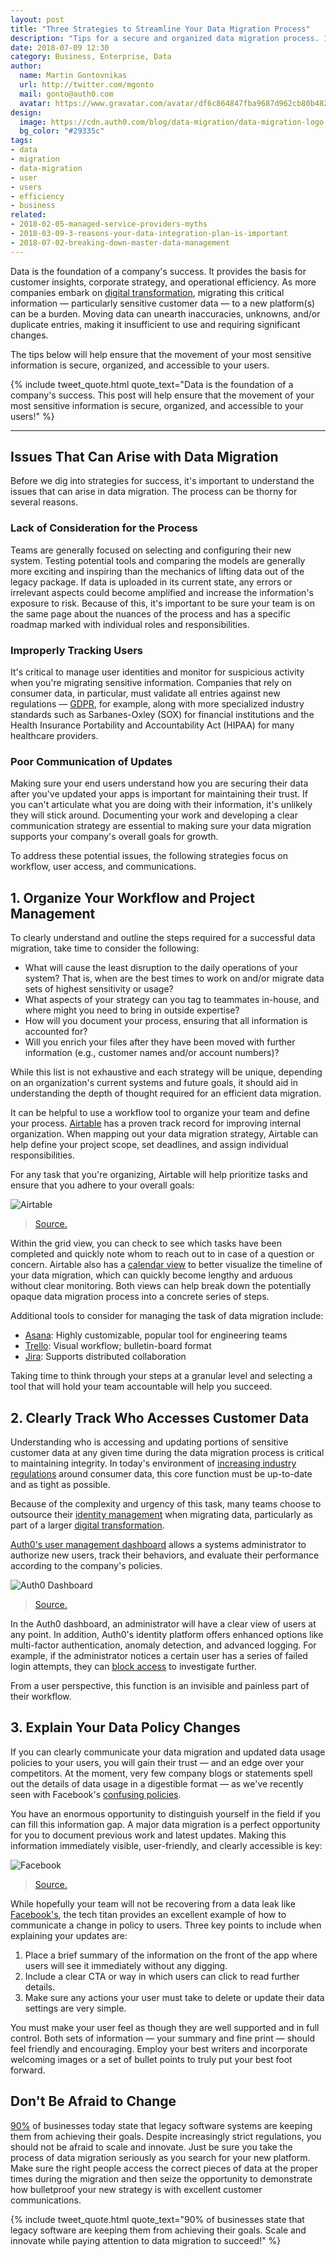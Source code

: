 ```yaml
---
layout: post
title: "Three Strategies to Streamline Your Data Migration Process"
description: "Tips for a secure and organized data migration process. 1. Workflow and project management tools 2. User identity and access management 3. Clear customer communication"
date: 2018-07-09 12:30
category: Business, Enterprise, Data
author:
  name: Martin Gontovnikas
  url: http://twitter.com/mgonto
  mail: gonto@auth0.com
  avatar: https://www.gravatar.com/avatar/df6c864847fba9687d962cb80b482764??s=60
design:
  image: https://cdn.auth0.com/blog/data-migration/data-migration-logo.png
  bg_color: "#29335c"
tags:
- data
- migration
- data-migration
- user
- users
- efficiency
- business
related:
- 2018-02-05-managed-service-providers-myths
- 2018-03-09-3-reasons-your-data-integration-plan-is-important
- 2018-07-02-breaking-down-master-data-management
---
```


Data is the foundation of a company's success. It provides the basis for customer insights, corporate strategy, and operational efficiency. As more companies embark on [digital transformation](https://auth0.com/app-modernization), migrating this critical information — particularly sensitive customer data — to a new platform(s) can be a burden. Moving data can unearth inaccuracies, unknowns, and/or duplicate entries, making it insufficient to use and requiring significant changes. 

The tips below will help ensure that the movement of your most sensitive information is secure, organized, and accessible to your users.

{% include tweet_quote.html quote_text="Data is the foundation of a company's success. This post will help ensure that the movement of your most sensitive information is secure, organized, and accessible to your users!" %}

---

## Issues That Can Arise with Data Migration
Before we dig into strategies for success, it's important to understand the issues that can arise in data migration. The process can be thorny for several reasons.

### Lack of Consideration for the Process
Teams are generally focused on selecting and configuring their new system. Testing potential tools and comparing the models are generally more exciting and inspiring than the mechanics of lifting data out of the legacy package. If data is uploaded in its current state, any errors or irrelevant aspects could become amplified and increase the information's exposure to risk. Because of this, it's important to be sure your team is on the same page about the nuances of the process and has a specific roadmap marked with individual roles and responsibilities.

### Improperly Tracking Users
It's critical to manage user identities and monitor for suspicious activity when you're migrating sensitive information. Companies that rely on consumer data, in particular, must validate all entries against new regulations — [GDPR](https://auth0.com/docs/compliance/gdpr/features-aiding-compliance/protect-user-data), for example, along with more specialized industry standards such as Sarbanes-Oxley (SOX) for financial institutions and the Health Insurance Portability and Accountability Act (HIPAA) for many healthcare providers.

### Poor Communication of Updates
Making sure your end users understand how you are securing their data after you've updated your apps is important for maintaining their trust. If you can't articulate what you are doing with their information, it's unlikely they will stick around. Documenting your work and developing a clear communication strategy are essential to making sure your data migration supports your company's overall goals for growth.

To address these potential issues, the following strategies focus on workflow, user access, and communications.

## 1. Organize Your Workflow and Project Management
To clearly understand and outline the steps required for a successful data migration, take time to consider the following:

- What will cause the least disruption to the daily operations of your system? That is, when are the best times to work on and/or migrate data sets of highest sensitivity or usage?
- What aspects of your strategy can you tag to teammates in-house, and where might you need to bring in outside expertise?
- How will you document your process, ensuring that all information is accounted for?
- Will you enrich your files after they have been moved with further information (e.g., customer names and/or account numbers)?

While this list is not exhaustive and each strategy will be unique, depending on an organization's current systems and future goals, it should aid in understanding the depth of thought required for an efficient data migration.

It can be helpful to use a workflow tool to organize your team and define your process. [Airtable](https://airtable.com/product) has a proven track record for improving internal organization. When mapping out your data migration strategy, Airtable can help define your project scope, set deadlines, and assign individual responsibilities.

For any task that you're organizing, Airtable will help prioritize tasks and ensure that you adhere to your overall goals:

![Airtable](https://cdn.auth0.com/blog/data-migration/1-airtable.jpg)

> [Source.](https://airtable.com/product)

Within the grid view, you can check to see which tasks have been completed and quickly note whom to reach out to in case of a question or concern. Airtable also has a [calendar view](https://airtable.com/product) to better visualize the timeline of your data migration, which can quickly become lengthy and arduous without clear monitoring. Both views can help break down the potentially opaque data migration process into a concrete series of steps.

Additional tools to consider for managing the task of data migration include:

- [Asana](https://asana.com/guide/examples/company/project-management): Highly customizable, popular tool for engineering teams
- [Trello](https://trello.com/): Visual workflow; bulletin-board format
- [Jira](https://www.atlassian.com/software/jira): Supports distributed collaboration

Taking time to think through your steps at a granular level and selecting a tool that will hold your team accountable will help you succeed.

## 2. Clearly Track Who Accesses Customer Data
Understanding who is accessing and updating portions of sensitive customer data at any given time during the data migration process is critical to maintaining integrity. In today's environment of [increasing industry regulations](https://auth0.com/gdpr) around consumer data, this core function must be up-to-date and as tight as possible. 

Because of the complexity and urgency of this task, many teams choose to outsource their [identity management](https://auth0.com/app-modernization) when migrating data, particularly as part of a larger [digital transformation](https://auth0.com/learn/identity-management-drives-digital-transformation/).

[Auth0's user management dashboard](https://auth0.com/b2e-identity-management-for-employees) allows a systems administrator to authorize new users, track their behaviors, and evaluate their performance according to the company's policies.

![Auth0 Dashboard](https://cdn.auth0.com/blog/data-migration/2-auth0-manage.png)

> [Source.](https://auth0.com/learn/cloud-identity-access-management/)

In the Auth0 dashboard, an administrator will have a clear view of users at any point. In addition, Auth0's identity platform offers enhanced options like multi-factor authentication, anomaly detection, and advanced logging. For example, if the administrator notices a certain user has a series of failed login attempts, they can [block access](https://auth0.com/docs/anomaly-detection) to investigate further. 

From a user perspective, this function is an invisible and painless part of their workflow. 

## 3. Explain Your Data Policy Changes
If you can clearly communicate your data migration and updated data usage policies to your users, you will gain their trust — and an edge over your competitors. At the moment, very few company blogs or statements spell out the details of data usage in a digestible format — as we've recently seen with Facebook's [confusing policies](https://www.wired.com/story/mark-zuckerberg-congress-day-one/). 

You have an enormous opportunity to distinguish yourself in the field if you can fill this information gap. A major data migration is a perfect opportunity for you to document previous work and latest updates. Making this information immediately visible, user-friendly, and clearly accessible is key:

![Facebook](https://cdn.auth0.com/blog/data-migration/3-zuck.png)

> [Source.](https://www.recode.net/2018/3/28/17171496/facebook-settings-redesign-cambridge-analytica)

While hopefully your team will not be recovering from a data leak like [Facebook's](https://auth0.com/blog/cambridge-analytica-and-facebook/), the tech titan provides an excellent example of how to communicate a change in policy to users. Three key points to include when explaining your updates are:

1. Place a brief summary of the information on the front of the app where users will see it immediately without any digging.
2. Include a clear CTA or way in which users can click to read further details.
3. Make sure any actions your user must take to delete or update their data settings are very simple.

You must make your user feel as though they are well supported and in full control. Both sets of information — your summary and fine print — should feel friendly and encouraging. Employ your best writers and incorporate welcoming images or a set of bullet points to truly put your best foot forward.

## Don't Be Afraid to Change
[90%](https://auth0.com/learn/how-auth0-uses-identity-industry-standards/) of businesses today state that legacy software systems are keeping them from achieving their goals. Despite increasingly strict regulations, you should not be afraid to scale and innovate. Just be sure you take the process of data migration seriously as you search for your new platform. Make sure the right people access the correct pieces of data at the proper times during the migration and then seize the opportunity to demonstrate how bulletproof your new strategy is with excellent customer communications.

{% include tweet_quote.html quote_text="90% of businesses state that legacy software are keeping them from achieving their goals. Scale and innovate while paying attention to data migration to succeed!" %}
